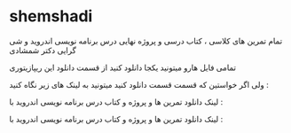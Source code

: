 # shemshadi
تمام تمرین های کلاسی ، کتاب درسی و پروژه نهایی درس برنامه نویسی اندروید و شی گرایی دکتر شمشادی

تمامی فایل هارو میتونید یکجا دانلود کنید از قسمت دانلود این ریپازیتوری

ولی اگر خواستین که قسمت قسمت دانلود کنید  میتونید به لینک های زیر نگاه  کنید : 

لینک دانلود  تمرین ها و پروژه و کتاب درس  برنامه نویسی اندروید  با :



لینک دانلود  تمرین ها و پروژه و کتاب درس  برنامه نویسی اندروید  با :

